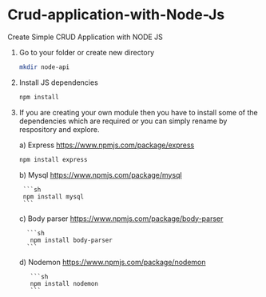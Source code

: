 # Crud-application-with-Node-Js
Create Simple CRUD Application with NODE JS

1. Go to your folder or create new directory
    ```sh
    mkdir node-api
    ```
    
2. Install JS dependencies

    ```sh
    npm install
    ```

3. If you are creating your own module then you have to install some of the dependencies which are required or
you can simply rename by respository and explore.

    a) Express 
        https://www.npmjs.com/package/express
     
      ```sh
      npm install express
      ```
      
    b) Mysql
        https://www.npmjs.com/package/mysql
        
        ```sh
        npm install mysql
        ```
     c) Body parser
          https://www.npmjs.com/package/body-parser
          
         ```sh
          npm install body-parser
         ```
      d) Nodemon
          https://www.npmjs.com/package/nodemon
          
          ```sh
          npm install nodemon
          ```
